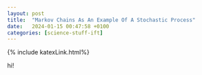 ```yaml
---
layout: post
title:  "Markov Chains As An Example Of A Stochastic Process"
date:   2024-01-15 00:47:58 +0100
categories: [science-stuff-ift]
---
```

{% include katexLink.html%}

hi!